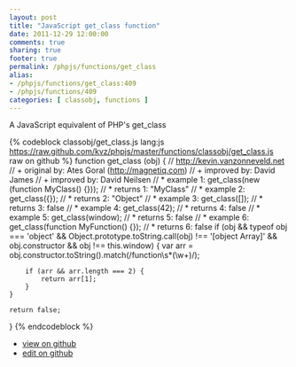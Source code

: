 ```yaml
---
layout: post
title: "JavaScript get_class function"
date: 2011-12-29 12:00:00
comments: true
sharing: true
footer: true
permalink: /phpjs/functions/get_class
alias:
- /phpjs/functions/get_class:409
- /phpjs/functions/409
categories: [ classobj, functions ]
---
```

A JavaScript equivalent of PHP's get_class
<!-- more -->
{% codeblock classobj/get_class.js lang:js https://raw.github.com/kvz/phpjs/master/functions/classobj/get_class.js raw on github %}
function get_class (obj) {
    // http://kevin.vanzonneveld.net
    // +   original by: Ates Goral (http://magnetiq.com)
    // +   improved by: David James
    // +   improved by: David Neilsen
    // *     example 1: get_class(new (function MyClass() {}));
    // *     returns 1: "MyClass"
    // *     example 2: get_class({});
    // *     returns 2: "Object"
    // *     example 3: get_class([]);
    // *     returns 3: false
    // *     example 4: get_class(42);
    // *     returns 4: false
    // *     example 5: get_class(window);
    // *     returns 5: false
    // *     example 6: get_class(function MyFunction() {});
    // *     returns 6: false
    if (obj && typeof obj === 'object' && 
			Object.prototype.toString.call(obj) !== '[object Array]' && 
			obj.constructor && obj !== this.window) {
        var arr = obj.constructor.toString().match(/function\s*(\w+)/);

        if (arr && arr.length === 2) {
            return arr[1];
        }
    }

    return false;
}
{% endcodeblock %}
<ul>
 <li><a href="https://github.com/kvz/phpjs/blob/master/functions/classobj/get_class.js">view on github</a></li>
 <li><a href="https://github.com/kvz/phpjs/edit/master/functions/classobj/get_class.js">edit on github</a></li>
</ul>
